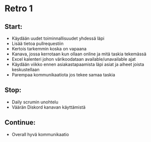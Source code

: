 # Retro 1

## Start:
- Käydään uudet toiminnallisuudet yhdessä läpi
- Lisää tietoa pullrequestiin
- Kertois tarkemmin koska on vapaana
- Kanava, jossa kerrotaan kun ollaan online ja mitä taskia tekemässä
- Excel kalenteri johon värikoodataan available/unavailable ajat
- Käydään viikko ennen asiakastapaamista läpi asiat ja aiheet joista keskustellaan
- Parempaa kommunikaatiota jos tekee samaa taskia

## Stop:
- Daily scrumin unohtelu
- Väärän Diskord kanavan käyttämistä

## Continue:
- Overall hyvä kommunikaatio
